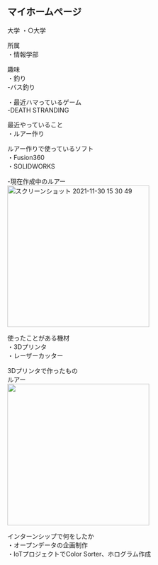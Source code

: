 ## マイホームページ

大学 
・○大学

所属  
・情報学部

趣味  
・釣り  
  -バス釣り

・最近ハマっているゲーム  
  -DEATH STRANDING
  
最近やっていること  
・ルアー作り

ルアー作りで使っているソフト  
・Fusion360  
・SOLIDWORKS

-現在作成中のルアー     
<img width="320" alt="スクリーンショット 2021-11-30 15 30 49" src="https://user-images.githubusercontent.com/95011705/143997324-50eacf50-1b10-4ea3-a4af-10f1b4edf7ac.png">

使ったことがある機材  
・3Dプリンタ  
・レーザーカッター

3Dプリンタで作ったもの  
ルアー  
<img src="https://user-images.githubusercontent.com/95011705/143995067-74ff0ccf-05c9-4f39-b93f-72910f0cde19.JPG" width="320px">

インターンシップで何をしたか  
・オープンデータの企画制作    
・IoTプロジェクトでColor Sorter、ホログラム作成






